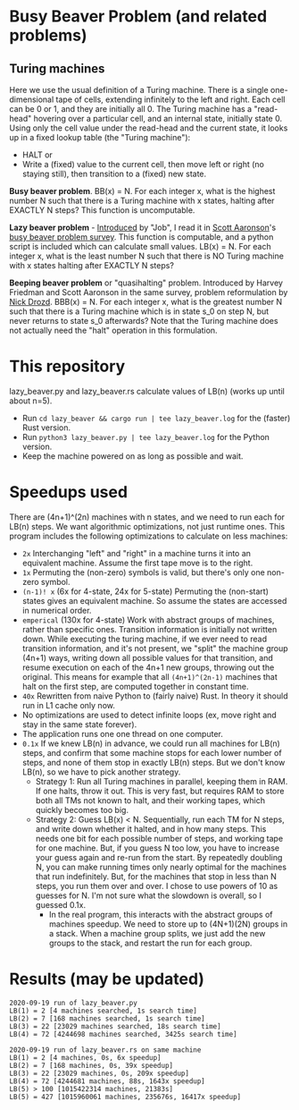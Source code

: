 # Busy Beaver Problem (and related problems)

## Turing machines
Here we use the usual definition of a Turing machine. There is a single one-dimensional tape of cells, extending infinitely to the left and right. Each cell can be 0 or 1, and they are initially all 0. The Turing machine has a "read-head" hovering over a particular cell, and an internal state, initially state 0. Using only the cell value under the read-head and the current state, it looks up in a fixed lookup table (the "Turing machine"):
- HALT or
- Write a (fixed) value to the current cell, then move left or right (no staying still), then transition to a (fixed) new state.

**Busy beaver problem**. BB(x) = N. For each integer x, what is the highest number N such that there is a Turing machine with x states, halting after EXACTLY N steps? This function is uncomputable.

**Lazy beaver problem** - [Introduced](https://www.scottaaronson.com/blog/?p=4916#comment-1850265) by "Job", I read it in [Scott Aaronson](https://www.scottaaronson.com/blog/?p=4916)'s [busy beaver problem survey](https://www.scottaaronson.com/papers/bb.pdf). This function is computable, and a python script is included which can calculate small values.
LB(x) = N. For each integer x, what is the least number N such that there is NO Turing machine with x states halting after EXACTLY N steps?

**Beeping beaver problem** or "quasihalting" problem. Introduced by Harvey Friedman and Scott Aaronson in the same survey, problem reformulation by [Nick Drozd](https://nickdrozd.github.io/2020/08/13/beeping-busy-beavers.html).
BBB(x) = N. For each integer x, what is the greatest number N such that there is a Turing machine which is in state s_0 on step N, but never returns to state s_0 afterwards? Note that the Turing machine does not actually need the "halt" operation in this formulation.

# This repository

lazy_beaver.py and lazy_beaver.rs calculate values of LB(n) (works up until about n=5). 

- Run `cd lazy_beaver && cargo run | tee lazy_beaver.log` for the (faster) Rust version.
- Run `python3 lazy_beaver.py | tee lazy_beaver.log` for the Python version.
- Keep the machine powered on as long as possible and wait.

# Speedups used

There are (4n+1)^(2n) machines with n states, and we need to run each for LB(n) steps. We want algorithmic optimizations, not just runtime ones. This program includes the following optimizations to calculate on less machines:
- `2x` Interchanging "left" and "right" in a machine turns it into an equivalent machine. Assume the first tape move is to the right.
- `1x` Permuting the (non-zero) symbols is valid, but there's only one non-zero symbol.
- `(n-1)! x` (6x for 4-state, 24x for 5-state) Permuting the (non-start) states gives an equivalent machine. So assume the states are accessed in numerical order.
- `emperical` (130x for 4-state) Work with abstract groups of machines, rather than specific ones. Transition information is initially not written down. While executing the turing machine, if we ever need to read transition information, and it's not present, we "split" the machine group (4n+1) ways, writing down all possible values for that transition, and resume execution on each of the 4n+1 new groups, throwing out the original. This means for example that all `(4n+1)^(2n-1)` machines that halt on the first step, are computed together in constant time.
- `40x` Rewritten from naive Python to (fairly naive) Rust. In theory it should run in L1 cache only now.
- No optimizations are used to detect infinite loops (ex, move right and stay in the same state forever).
- The application runs one one thread on one computer.
- `0.1x` If we knew LB(n) in advance, we could run all machines for LB(n) steps, and confirm that some machine stops for each lower number of steps, and none of them stop in exactly LB(n) steps. But we don't know LB(n), so we have to pick another strategy.
  - Strategy 1: Run all Turing machines in parallel, keeping them in RAM. If one halts, throw it out. This is very fast, but requires RAM to store both all TMs not known to halt, and their working tapes, which quickly becomes too big.
  - Strategy 2: Guess LB(x) < N. Sequentially, run each TM for N steps, and write down whether it halted, and in how many steps. This needs one bit for each possible number of steps, and working tape for one machine. But, if you guess N too low, you have to increase your guess again and re-run from the start. By repeatedly doubling N, you can make running times only nearly optimal for the machines that run indefinitely. But, for the machines that stop in less than N steps, you run them over and over. I chose to use powers of 10 as guesses for N. I'm not sure what the slowdown is overall, so I guessed 0.1x.
    - In the real program, this interacts with the abstract groups of machines speedup. We need to store up to (4N+1)(2N) groups in a stack. When a machine group splits, we just add the new groups to the stack, and restart the run for each group.

# Results (may be updated)

```
2020-09-19 run of lazy_beaver.py
LB(1) = 2 [4 machines searched, 1s search time]
LB(2) = 7 [168 machines searched, 1s search time]
LB(3) = 22 [23029 machines searched, 18s search time]
LB(4) = 72 [4244698 machines searched, 3425s search time]
```

```
2020-09-19 run of lazy_beaver.rs on same machine
LB(1) = 2 [4 machines, 0s, 6x speedup]
LB(2) = 7 [168 machines, 0s, 39x speedup]
LB(3) = 22 [23029 machines, 0s, 209x speedup]
LB(4) = 72 [4244681 machines, 88s, 1643x speedup]
LB(5) > 100 [1015422314 machines, 21383s]
LB(5) = 427 [1015960061 machines, 235676s, 16417x speedup]
```
